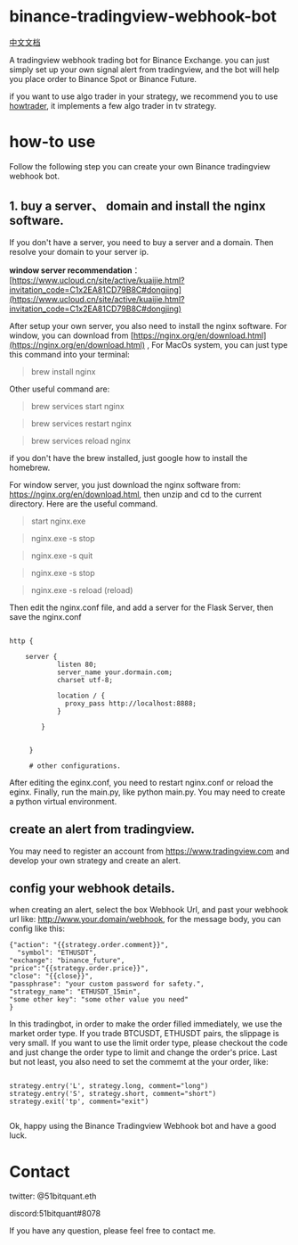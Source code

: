 # binance-tradingview-webhook-bot

[中文文档](README-Chinese.md)

A tradingview webhook trading bot for Binance Exchange. you can just
simply set up your own signal alert from tradingview, and the bot will
help you place order to Binance Spot or Binance Future.

if you want to use algo trader in your strategy, we recommend you to use
[howtrader](https://github.com/51bitquant/howtrader), it implements a
few algo trader in tv strategy.


# how-to use
Follow the following step you can create your own Binance tradingview
webhook bot.

## 1. buy a server、 domain and install the nginx software.
If you don't have a server, you need to buy a server and a domain. Then
resolve your domain to your server ip.

**window server
recommendation**：[https://www.ucloud.cn/site/active/kuaijie.html?invitation_code=C1x2EA81CD79B8C#dongjing](https://www.ucloud.cn/site/active/kuaijie.html?invitation_code=C1x2EA81CD79B8C#dongjing)


After setup your own server, you also need to install the nginx
software. For window, you can download from
[https://nginx.org/en/download.html](https://nginx.org/en/download.html) , For MacOs system, you can just
type this command into your terminal:

> brew install nginx

Other useful command are:


> brew services start nginx 

> brew services restart nginx

> brew services reload nginx

if you don't have the brew installed, just google how to install the
homebrew.

For window server, you just download the nginx software from:
https://nginx.org/en/download.html, then unzip and cd to the current
directory. Here are the useful command.

> start nginx.exe

> nginx.exe -s stop

> nginx.exe -s quit

> nginx.exe -s stop

> nginx.exe -s reload (reload)


Then edit the nginx.conf file, and add a server for the Flask Server,
then save the nginx.conf

```

http {

    server {
            listen 80;
            server_name your.dormain.com;
            charset utf-8;
    
            location / {
              proxy_pass http://localhost:8888;
            }
    
        }
        
        
     }
     
     # other configurations.

```


After editing the eginx.conf, you need to restart nginx.conf or reload
the eginx. Finally,  run the main.py, like python main.py. You may need
to create a python virtual environment.

## create an alert from tradingview.
 
You may need to register an account from https://www.tradingview.com and
develop your own strategy and create an alert.

## config your webhook details.
 
when creating an alert, select the box Webhook Url, and past your
webhook url like: http://www.your.domain/webhook, for the message body,
you can config like this:

```
{"action": "{{strategy.order.comment}}",
  "symbol": "ETHUSDT",
"exchange": "binance_future",
"price":"{{strategy.order.price}}",
"close": "{{close}}",
"passphrase": "your custom password for safety.",
"strategy_name": "ETHUSDT_15min",
"some other key": "some other value you need"
}

```
In this tradingbot, in order to make the order filled immediately, we
use the market order type. If you trade BTCUSDT, ETHUSDT pairs, the
slippage is very small. If you want to use the limit order type, please
checkout the code and just change the order type to limit and change the
order's price. Last but not least, you also need to set the commemt at
the your order, like:

```

strategy.entry('L', strategy.long, comment="long")
strategy.entry('S', strategy.short, comment="short")
strategy.exit('tp', comment="exit")


```

Ok, happy using the Binance Tradingview Webhook bot and have a good
luck.


# Contact

twitter: @51bitquant.eth

discord:51bitquant#8078

If you have any question, please feel free to contact me.